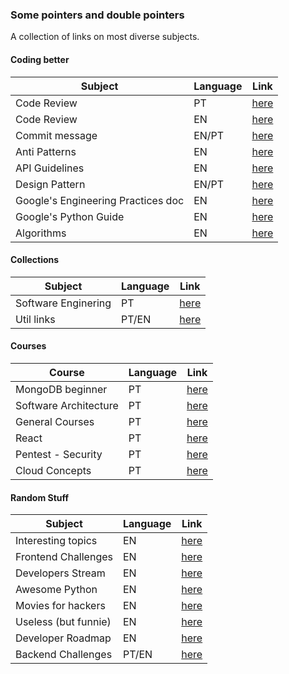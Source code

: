### Some pointers and double pointers

A collection of links on most diverse subjects.

#### Coding better

| Subject       | Language | Link	|
|-------------- |--------- |--------
| Code Review   | PT       | [here](https://github.com/luizalabs/dev-guide/blob/master/code-review/README.md)
| Code Review   | EN       | [here](https://github.com/thoughtbot/guides/blob/master/code-review/README.md)
| Commit message| EN/PT    | [here](https://github.com/RomuloOliveira/commit-messages-guide)
| Anti Patterns | EN       | [here](https://github.com/quantifiedcode/python-anti-patterns)
| API Guidelines| EN       | [here](https://github.com/microsoft/api-guidelines)
| Design Pattern| EN/PT    | [here](https://12factor.net/)
| Google's Engineering Practices doc | EN | [here](https://github.com/google/eng-practices)
| Google's Python Guide | EN | [here](https://google.github.io/styleguide/pyguide.html)
| Algorithms            | EN | [here](https://livebook.manning.com/book/grokking-algorithms/chapter-1/)

#### Collections

| Subject                  | Language | Link |
|------------------------- |--------- |-------
| Software Enginering      | PT       | [here](https://github.com/gabiduarte/awesome-techleads/)
| Util links | PT/EN | [here](https://github.com/OfficialMarinho/Links-uteis/blob/master/LINKS.md)

#### Courses
| Course                   | Language | Link |
|--------------------------|----------|-------
| MongoDB beginner         | PT       | [here](https://dani.academy/)
| Software Architecture    | PT       | [here](https://desenvolvedor.io/)
| General Courses          | PT       | [here](https://lumina.ufrgs.br/course/)
| React                    | PT       | [here](https://www.aprendareact.com.br/cursos/iniciando-em-react)
| Pentest - Security       | PT       | [here](https://desecsecurity.com/curso/curso-pentest-gratuito)
| Cloud Concepts           | PT       | [here](https://treinacloud.com.br/cloudcamp/quarentena/)


#### Random Stuff

| Subject                  | Language | Link |
|------------------------- |--------- |-------
| Interesting topics       | EN       | [here](https://github.com/sindresorhus/awesome) 
| Frontend Challenges      | EN       | [here](https://github.com/felipefialho/frontend-challenges)
| Developers Stream        | EN       | [here](https://github.com/bnb/awesome-developer-streams)
| Awesome Python           | EN       | [here](https://github.com/vinta/awesome-python)
| Movies for hackers       | EN       | [here](https://github.com/k4m4/movies-for-hackers)
| Useless (but funnie)     | EN       | [here](https://github.com/eeeeeeeeeeeeeeeeeeeeeeeeeeeeeeee/eeeeeeeeeeeeeeeeeeeeeeeeeeeeeeeeeeeeeeeeeeeeeeeeeeeeeeeeeeeeeeeeeeeeeeeeeeeeeeeeeeeeeeeeeeeeeeeeeeee)
| Developer Roadmap        | EN       | [here](https://github.com/kamranahmedse/developer-roadmap)
| Backend Challenges       | PT/EN    | [here](https://github.com/CollabCodeTech/backend-challenges)
